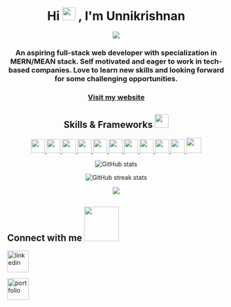 <h1 align="center">Hi <img src = "https://raw.githubusercontent.com/MartinHeinz/MartinHeinz/master/wave.gif" width = 30px> , I'm Unnikrishnan</h1>
<p align='center'> </h1>
<p align="center">
<a align="center" href="https://github.com/DenverCoder1/readme-typing-svg"><img src="https://readme-typing-svg.herokuapp.com?&font=IBM+Plex+Sans&color=d25f2c&size=25&lines=Welcome+to+my+GitHub+Profile!;I'm+a+Full-Stack+web+developer." /></a>
</p>

<div align="center" size='20px'>
 <h3>
 An aspiring full-stack web developer with specialization in MERN/MEAN stack. Self motivated and eager to work in tech-based companies. Love to learn new skills and looking forward for some challenging opportunities.
 </h3>
</div>

<h3 align="center" text-decoration="none"><a href="https://unnikrishnansk.netlify.app/" target="_blank" rel="noopener noreferrer" >
    Visit my website
</a></h3>

<!-- - 🎯 Full Stack Web Developer -->



<div align="center">
<h2 > Skills & Frameworks <img src = "https://media2.giphy.com/media/QssGEmpkyEOhBCb7e1/giphy.gif?cid=ecf05e47a0n3gi1bfqntqmob8g9aid1oyj2wr3ds3mg700bl&rid=giphy.gif" width = 32px> </h2>
<a href= https://github.com/unnikrishnansk?tab=repositories&q=&type=&language=reactjs&sort= > <img width ='32px' src ='https://raw.githubusercontent.com/unnikrishnansk/githubAboutMeGenerator/main/icons/reactjs.svg'> </a>
<a href= https://github.com/unnikrishnansk?tab=repositories&q=&type=&language=javascript&sort= > <img width ='32px' src ='https://raw.githubusercontent.com/rahulbanerjee26/githubAboutMeGenerator/main/icons/javascript.svg'> </a>
<a href= https://github.com/unnikrishnansk?tab=repositories&q=&type=&language=mongodb&sort= > <img width ='32px' src ='https://raw.githubusercontent.com/rahulbanerjee26/githubAboutMeGenerator/main/icons/mongodb.svg'> </a>
<a href= https://github.com/unnikrishnansk?tab=repositories&q=&type=&language=express&sort= > <img width ='32px' src ='https://raw.githubusercontent.com/rahulbanerjee26/githubAboutMeGenerator/main/icons/express.svg'> </a>
<a href= https://github.com/unnikrishnansk?tab=repositories&q=&type=&language=nodejs&sort= > <img width ='32px' src ='https://raw.githubusercontent.com/rahulbanerjee26/githubAboutMeGenerator/main/icons/nodejs.svg'> </a>
<a href= https://github.com/unnikrishnansk?tab=repositories&q=&type=&language=redux&sort= > <img width ='32px' src ='https://raw.githubusercontent.com/rahulbanerjee26/githubAboutMeGenerator/main/icons/redux.svg'> </a>
<a href= https://github.com/unnikrishnansk?tab=repositories&q=&type=&language=bootstrap&sort= > <img width ='32px' src ='https://raw.githubusercontent.com/rahulbanerjee26/githubAboutMeGenerator/main/icons/bootstrap.svg'> </a>
<a href= https://github.com/unnikrishnansk?tab=repositories&q=&type=&language=html&sort= > <img width ='32px' src ='https://raw.githubusercontent.com/rahulbanerjee26/githubAboutMeGenerator/main/icons/html.svg'> </a>
<a href= https://github.com/unnikrishnansk?tab=repositories&q=&type=&language=css&sort= > <img width ='32px' src ='https://raw.githubusercontent.com/rahulbanerjee26/githubAboutMeGenerator/main/icons/css.svg'> </a>
<a href= https://github.com/unnikrishnansk?tab=repositories&q=&type=&language=css&sort= > <img height="32px" src ='https://raw.githubusercontent.com/rahulbanerjee26/githubAboutMeGenerator/main/icons/npm.svg'> </a>
<a href= https://github.com/unnikrishnansk?tab=repositories&q=&type=&language=css&sort= > <img height="35px" src ='https://raw.githubusercontent.com/rahulbanerjee26/githubAboutMeGenerator/main/icons/git.svg'> </a>

  
  
  
  
![GitHub stats](https://github-readme-stats.vercel.app/api?username=unnikrishnansk&show_icons=true)
 
![GitHub streak stats](https://github-readme-streak-stats.herokuapp.com/?user=unnikrishnansk)
<!--  ![GitHub Activity Graph](https://activity-graph.herokuapp.com/graph?username=unnikrishnansk) -->

<img align="center" src="https://github-readme-stats.vercel.app/api/top-langs/?username=unnikrishnansk&layout=compact&theme=vue&hide_border=true" />


 </div>


<h2> Connect with me  <img src='https://raw.githubusercontent.com/ShahriarShafin/ShahriarShafin/main/Assets/handshake.gif' width="80px"> </h2>


<a href="https://www.linkedin.com/in/s-unnikrishnan/"><img  height="50px" width="50px" src="https://img.icons8.com/color/96/000000/linkedin.png" alt="linkedin"/></a>


<a href="https://darling-yeot-006d2b.netlify.app"><img  height="50px" width="50px" src="https://cdn-icons-png.flaticon.com/512/281/281089.png" alt="portfolio"/></a>
